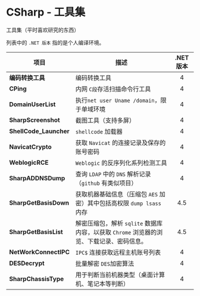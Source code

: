 # CSharp - 工具集 

工具集（平时喜欢研究的东西）

列表中的 `.NET 版本` 指的是个人编译环境。

| 项目                     | 描述                                       | .NET 版本 |
| ---------------------- | ---------------------------------------- | :-----: |
| **编码转换工具**             | 编码转换工具                                   |    4    |
| **CPing**              | 内网 `C段`存活扫描命令行工具                         |    4    |
| **DomainUserList**     | 执行`net user Uname /domain`，限于单域环境        |    4    |
| **SharpScreenshot**    | 截图工具（支持多屏）                               |    4    |
| **ShellCode_Launcher** | `shellcode` 加载器                          |    4    |
| **NavicatCrypto**      | 获取 `Navicat` 的连接记录及保存的账号密码               |    4    |
| **WeblogicRCE**        | `Weblogic` 的反序列化系列检测工具                   |    4    |
| **SharpADDNSDump**     | 查询 `LDAP` 中的 `DNS` 解析记录（`github` 有类似项目）  |    4    |
| **SharpGetBasisDown**  | 获取机器基础信息（压缩包 `AES` 加密）其中包括高权限 `dump lsass` 内存 |   4.5   |
| **SharpGetBasisList**  | 解密压缩包，解析 `sqlite` 数据库内容，以获取 `Chrome` 浏览器的浏览、下载记录、密码信息。 |   4.5   |
| **NetWorkConnectIPC**  | `IPC$` 连接获取远程主机账号列表                      |    4    |
| **DESDecrypt**         | 批量解密 `DES`加密算法                           |    4    |
| **SharpChassisType**   | 用于判断当前机器类型（桌面计算机、笔记本等判断）                 |    4    |

